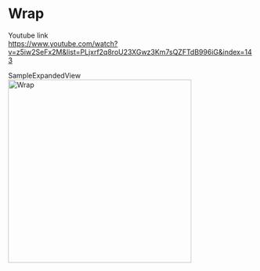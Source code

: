 # Wrap

Youtube link\
https://www.youtube.com/watch?v=z5iw2SeFx2M&list=PLjxrf2q8roU23XGwz3Km7sQZFTdB996iG&index=143

SampleExpandedView\
<img width="374" alt="Wrap" src="https://github.com/HirotoKonno/Flutter_WidgetOfTheWeek/assets/126723478/da96e4e8-1d44-44c8-9f8f-64897e2d019f">
